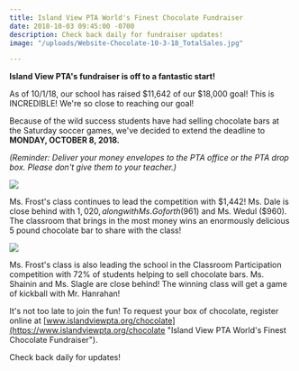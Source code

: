 ```yaml
---
title: Island View PTA World's Finest Chocolate Fundraiser
date: 2018-10-03 09:45:00 -0700
description: Check back daily for fundraiser updates!
image: "/uploads/Website-Chocolate-10-3-18_TotalSales.jpg"

---
```

**Island View PTA's fundraiser is off to a fantastic start!**

As of 10/1/18, our school has raised $11,642 of our $18,000 goal! This is INCREDIBLE! We're so close to reaching our goal!

Because of the wild success students have had selling chocolate bars at the Saturday soccer games, we've decided to extend the deadline to **MONDAY, OCTOBER 8, 2018.**

_(Reminder: Deliver your money envelopes to the PTA office or the PTA drop box. Please don't give them to your teacher.)_

![](/uploads/Website-Chocolate-10-3-18_Classroom.jpg)

Ms. Frost's class continues to lead the competition with $1,442! Ms. Dale is close behind with $1,020, along with Ms. Goforth ($961) and Ms. Wedul ($960). The classroom that brings in the most money wins an enormously delicious 5 pound chocolate bar to share with the class!

![](/uploads/Website-Chocolate-10-3-18_Participation.jpg)

Ms. Frost's class is also leading the school in the Classroom Participation competition with 72% of students helping to sell chocolate bars. Ms. Shainin and Ms. Slagle are close behind! The winning class will get a game of kickball with Mr. Hanrahan!

It's not too late to join the fun! To request your box of chocolate, register online at [www.islandviewpta.org/chocolate](https://www.islandviewpta.org/chocolate "Island View PTA World's Finest Chocolate Fundraiser").

Check back daily for updates!